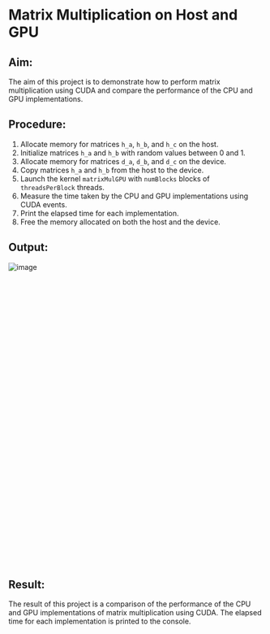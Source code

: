 # Matrix Multiplication on Host and GPU

## Aim:

The aim of this project is to demonstrate how to perform matrix multiplication using CUDA and compare the performance of the CPU and GPU implementations.

## Procedure:

1. Allocate memory for matrices `h_a`, `h_b`, and `h_c` on the host.
2. Initialize matrices `h_a` and `h_b` with random values between 0 and 1.
3. Allocate memory for matrices `d_a`, `d_b`, and `d_c` on the device.
4. Copy matrices `h_a` and `h_b` from the host to the device.
5. Launch the kernel `matrixMulGPU` with `numBlocks` blocks of `threadsPerBlock` threads.
6. Measure the time taken by the CPU and GPU implementations using CUDA events.
7. Print the elapsed time for each implementation.
8. Free the memory allocated on both the host and the device.

## Output:
![image](https://github.com/Marinto-Richee/Parallel-Computing-Architecture/assets/65499285/b5d5a596-ca8c-4aab-be1e-82acb796476a)

<br><br><br><br><br><br><br><br><br><br><br><br><br><br><br><br><br><br><br><br><br><br><br><br><br><br><br><br><br><br><br><br><br>

## Result:
The result of this project is a comparison of the performance of the CPU and GPU implementations of matrix multiplication using CUDA. The elapsed time for each implementation is printed to the console.

